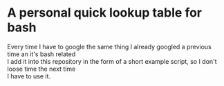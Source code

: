 # A personal quick lookup table for bash
Every time I have to google the same thing I already googled a previous time an it's bash related  
I add it into this repository in the form of a short example script, so I don't loose time the next time  
I have to use it.
